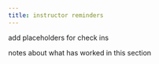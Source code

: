 ```yaml
---
title: instructor reminders
---
```

add placeholders for check ins

notes about what has worked in this section


